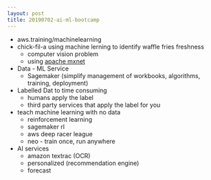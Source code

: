 ```yaml
---
layout: post
title: 20190702-ai-ml-bootcamp 
---
```

* aws.training/machinelearning
* chick-fil-a using machine lerning to identify waffle fries freshness
  * computer vision problem
  * using [apache mxnet](mxnet.apache.org)
* Data - ML Service
  * Sagemaker (simplify management of workbooks, algorithms, training, deployment)
* Labelled Dat to time consuming
  * humans apply the label
  * third party services that apply the label for you
* teach machine learning with no data
  * reinforcement learning
  * sagemaker rl
  * aws deep racer league
  * neo - train once, run anywhere
* AI services
  * amazon textrac (OCR)
  * personalized (recommendation engine)
  * forecast